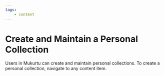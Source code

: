 ```yaml
---
tags: 
    - content
---
```

# Create and Maintain a Personal Collection

Users in Mukurtu can create and maintain personal collections. To create a personal collection, navigate to any content item. 